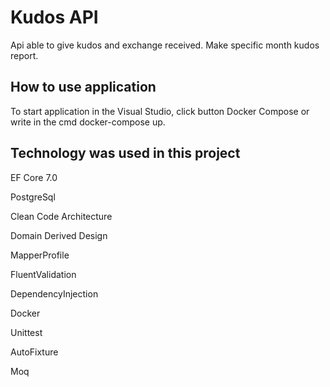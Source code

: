 

# Kudos API

Api able to give kudos and exchange received. Make specific month kudos report.




## How to use application


To start application in the Visual Studio, click button Docker Compose or write in the cmd docker-compose up.

## Technology was used in this project


EF Core 7.0

PostgreSql

Clean Code Architecture

Domain Derived Design

MapperProfile

FluentValidation

DependencyInjection

Docker

Unittest

AutoFixture

Moq
